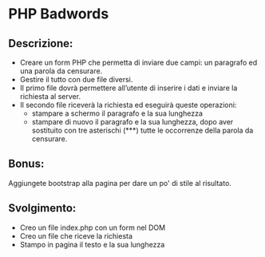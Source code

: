 # PHP Badwords

## Descrizione:

- Creare un form PHP che permetta di inviare due campi: un paragrafo ed una parola da censurare.
- Gestire il tutto con due file diversi.
- Il primo file dovrà permettere all’utente di inserire i dati e inviare la richiesta al server.
- Il secondo file riceverà la richiesta ed eseguirà queste operazioni:
  - stampare a schermo il paragrafo e la sua lunghezza
  - stampare di nuovo il paragrafo e la sua lunghezza, dopo aver sostituito con tre asterischi (\*\*\*) tutte le occorrenze della parola da censurare.

## Bonus:

Aggiungete bootstrap alla pagina per dare un po' di stile al risultato.

## Svolgimento:

- Creo un file index.php con un form nel DOM
- Creo un file che riceve la richiesta
- Stampo in pagina il testo e la sua lunghezza
